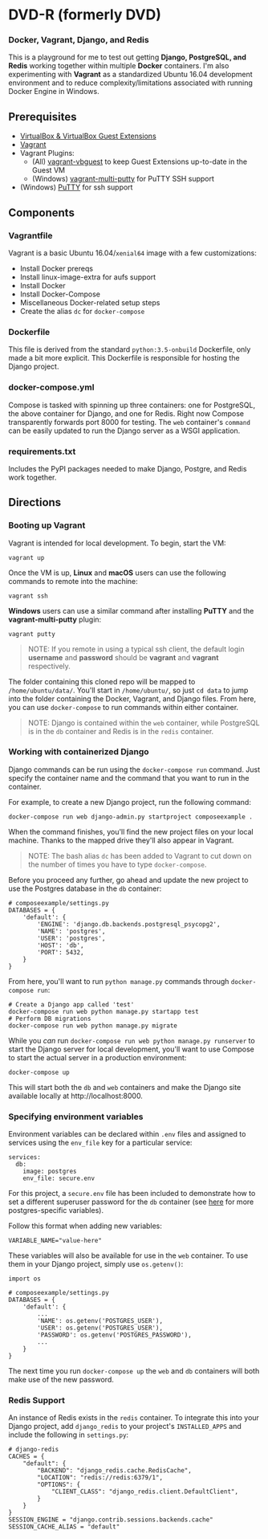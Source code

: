 # DVD-R (formerly DVD)
### Docker, Vagrant, Django, and Redis

This is a playground for me to test out getting **Django, PostgreSQL, and Redis** working together within multiple **Docker** containers. I'm also experimenting with **Vagrant** as a standardized Ubuntu 16.04 development environment and to reduce complexity/limitations associated with running Docker Engine in Windows.

## Prerequisites

* [VirtualBox & VirtualBox Guest Extensions](https://www.virtualbox.org/wiki/Downloads)
* [Vagrant](https://www.vagrantup.com/docs/installation/)
* Vagrant Plugins:
    * (All) [vagrant-vbguest](https://github.com/dotless-de/vagrant-vbguest) to keep Guest Extensions up-to-date in the Guest VM
    * (Windows) [vagrant-multi-putty](https://github.com/nickryand/vagrant-multi-putty) for PuTTY SSH support
* (Windows) [PuTTY](http://www.chiark.greenend.org.uk/~sgtatham/putty/download.html) for ssh support

## Components

### Vagrantfile

Vagrant is a basic Ubuntu 16.04/`xenial64` image with a few customizations:

* Install Docker prereqs
* Install linux-image-extra for aufs support
* Install Docker
* Install Docker-Compose
* Miscellaneous Docker-related setup steps
* Create the alias `dc` for `docker-compose`

### Dockerfile

This file is derived from the standard `python:3.5-onbuild` Dockerfile, only made a bit more explicit. This Dockerfile is responsible for hosting the Django project.

### docker-compose.yml

Compose is tasked with spinning up three containers: one for PostgreSQL, the above container for Django, and one for Redis. Right now Compose transparently forwards port 8000 for testing. The `web` container's `command` can be easily updated to run the Django server as a WSGI application.

### requirements.txt

Includes the PyPI packages needed to make Django, Postgre, and Redis work together.

## Directions

### Booting up Vagrant

Vagrant is intended for local development. To begin, start the VM:

    vagrant up

Once the VM is up, **Linux** and **macOS** users can use the following commands to remote into the machine:

    vagrant ssh

**Windows** users can use a similar command after installing **PuTTY** and the **vagrant-multi-putty** plugin:

    vagrant putty

> NOTE: If you remote in using a typical ssh client, the default login **username** and **password** should be **vagrant** and **vagrant** respectively.

The folder containing this cloned repo will be mapped to `/home/ubuntu/data/`. You'll start in `/home/ubuntu/`, so just `cd data` to jump into the folder containing the Docker, Vagrant, and Django files. From here, you can use `docker-compose` to run commands within either container.

> NOTE: Django is contained within the `web` container, while PostgreSQL is in the `db` container and Redis is in the `redis` container.

### Working with containerized Django

Django commands can be run using the `docker-compose run` command. Just specify the container name and the command that you want to run in the container.

For example, to create a new Django project, run the following command:

    docker-compose run web django-admin.py startproject composeexample .

When the command finishes, you'll find the new project files on your local machine. Thanks to the mapped drive they'll also appear in Vagrant.

> NOTE: The bash alias `dc` has been added to Vagrant to cut down on the number of times you have to type `docker-compose`.

Before you proceed any further, go ahead and update the new project to use the Postgres database in the `db` container:

    # composeexample/settings.py
    DATABASES = {
        'default': {
            'ENGINE': 'django.db.backends.postgresql_psycopg2',
            'NAME': 'postgres',
            'USER': 'postgres',
            'HOST': 'db',
            'PORT': 5432,
        }
    }

From here, you'll want to run `python manage.py` commands through `docker-compose run`:

    # Create a Django app called 'test'
    docker-compose run web python manage.py startapp test
    # Perform DB migrations
    docker-compose run web python manage.py migrate

While you *can* run `docker-compose run web python manage.py runserver` to start the Django server for local development, you'll want to use Compose to start the actual server in a production environment:

    docker-compose up

This will start both the `db` and `web` containers and make the Django site available locally at http://localhost:8000.

### Specifying environment variables

Environment variables can be declared within `.env` files and assigned to services using the `env_file` key for a particular service:

    services:
      db:
        image: postgres
        env_file: secure.env

For this project, a `secure.env` file has been included to demonstrate how to set a different superuser password for the `db` container (see [here](https://hub.docker.com/_/postgres/) for more postgres-specific variables).

Follow this format when adding new variables:

    VARIABLE_NAME="value-here"

These variables will also be available for use in the `web` container. To use them in your Django project, simply use `os.getenv()`:

    import os

    # composeexample/settings.py
    DATABASES = {
        'default': {
            ...
            'NAME': os.getenv('POSTGRES_USER'),
            'USER': os.getenv('POSTGRES_USER'),
            'PASSWORD': os.getenv('POSTGRES_PASSWORD'),
            ...
        }
    }

The next time you run `docker-compose up` the `web` and `db` containers will both make use of the new password.

### Redis Support

An instance of Redis exists in the `redis` container. To integrate this into your Django project, add `django_redis` to your project's `INSTALLED_APPS` and include the following in `settings.py`:

    # django-redis
    CACHES = {
        "default": {
            "BACKEND": "django_redis.cache.RedisCache",
            "LOCATION": "redis://redis:6379/1",
            "OPTIONS": {
                "CLIENT_CLASS": "django_redis.client.DefaultClient",
            }
        }
    }
    SESSION_ENGINE = "django.contrib.sessions.backends.cache"
    SESSION_CACHE_ALIAS = "default"

